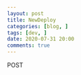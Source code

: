 ```yaml
---
layout: post
title: NewDeploy
categories: [blog, ]
tags: [dev, ]
date: 2020-07-31 20:00
comments: true
---
```

  
POST  
